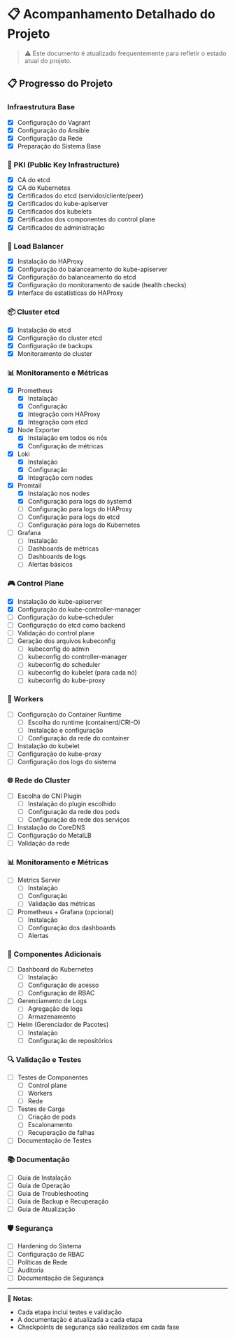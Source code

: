 # 📋 Acompanhamento Detalhado do Projeto

> ⚠️ Este documento é atualizado frequentemente para refletir o estado atual do projeto.

## 📋 Progresso do Projeto

### Infraestrutura Base
- [x] Configuração do Vagrant
- [x] Configuração do Ansible
- [x] Configuração da Rede
- [x] Preparação do Sistema Base

### 🔐 PKI (Public Key Infrastructure)
- [x] CA do etcd
- [x] CA do Kubernetes
- [x] Certificados do etcd (servidor/cliente/peer)
- [x] Certificados do kube-apiserver
- [x] Certificados dos kubelets
- [x] Certificados dos componentes do control plane
- [x] Certificados de administração

### 🔄 Load Balancer
- [x] Instalação do HAProxy
- [x] Configuração do balanceamento do kube-apiserver
- [x] Configuração do balanceamento do etcd
- [x] Configuração do monitoramento de saúde (health checks)
- [x] Interface de estatísticas do HAProxy

### 📦 Cluster etcd
- [x] Instalação do etcd
- [x] Configuração do cluster etcd
- [x] Configuração de backups
- [x] Monitoramento do cluster

### 📊 Monitoramento e Métricas
- [x] Prometheus
  - [x] Instalação
  - [x] Configuração
  - [x] Integração com HAProxy
  - [x] Integração com etcd
- [x] Node Exporter
  - [x] Instalação em todos os nós
  - [x] Configuração de métricas
- [x] Loki
  - [x] Instalação
  - [x] Configuração
  - [x] Integração com nodes
- [x] Promtail
  - [x] Instalação nos nodes
  - [x] Configuração para logs do systemd
  - [ ] Configuração para logs do HAProxy
  - [ ] Configuração para logs do etcd
  - [ ] Configuração para logs do Kubernetes
- [ ] Grafana
  - [ ] Instalação
  - [ ] Dashboards de métricas
  - [ ] Dashboards de logs
  - [ ] Alertas básicos

### 🎮 Control Plane
- [x] Instalação do kube-apiserver
- [x] Configuração do kube-controller-manager
- [ ] Configuração do kube-scheduler
- [ ] Configuração do etcd como backend
- [ ] Validação do control plane
- [ ] Geração dos arquivos kubeconfig
  - [ ] kubeconfig do admin
  - [ ] kubeconfig do controller-manager
  - [ ] kubeconfig do scheduler
  - [ ] kubeconfig do kubelet (para cada nó)
  - [ ] kubeconfig do kube-proxy

### 👷 Workers
- [ ] Configuração do Container Runtime
  - [ ] Escolha do runtime (containerd/CRI-O)
  - [ ] Instalação e configuração
  - [ ] Configuração da rede do container
- [ ] Instalação do kubelet
- [ ] Configuração do kube-proxy
- [ ] Configuração dos logs do sistema

### 🌐 Rede do Cluster
- [ ] Escolha do CNI Plugin
  - [ ] Instalação do plugin escolhido
  - [ ] Configuração da rede dos pods
  - [ ] Configuração da rede dos serviços
- [ ] Instalação do CoreDNS
- [ ] Configuração do MetalLB
- [ ] Validação da rede

### 📊 Monitoramento e Métricas
- [ ] Metrics Server
  - [ ] Instalação
  - [ ] Configuração
  - [ ] Validação das métricas
- [ ] Prometheus + Grafana (opcional)
  - [ ] Instalação
  - [ ] Configuração dos dashboards
  - [ ] Alertas

### 🎯 Componentes Adicionais
- [ ] Dashboard do Kubernetes
  - [ ] Instalação
  - [ ] Configuração de acesso
  - [ ] Configuração de RBAC
- [ ] Gerenciamento de Logs
  - [ ] Agregação de logs
  - [ ] Armazenamento
- [ ] Helm (Gerenciador de Pacotes)
  - [ ] Instalação
  - [ ] Configuração de repositórios

### 🔍 Validação e Testes
- [ ] Testes de Componentes
  - [ ] Control plane
  - [ ] Workers
  - [ ] Rede
- [ ] Testes de Carga
  - [ ] Criação de pods
  - [ ] Escalonamento
  - [ ] Recuperação de falhas
- [ ] Documentação de Testes

### 📚 Documentação
- [ ] Guia de Instalação
- [ ] Guia de Operação
- [ ] Guia de Troubleshooting
- [ ] Guia de Backup e Recuperação
- [ ] Guia de Atualização

### 🛡️ Segurança
- [ ] Hardening do Sistema
- [ ] Configuração de RBAC
- [ ] Políticas de Rede
- [ ] Auditoria
- [ ] Documentação de Segurança

---

📝 **Notas:**
- Cada etapa inclui testes e validação
- A documentação é atualizada a cada etapa
- Checkpoints de segurança são realizados em cada fase